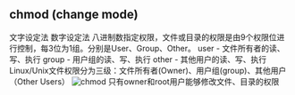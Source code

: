## chmod (change mode)
文字设定法
数字设定法
八进制数指定权限，文件或目录的权限是由9个权限位进行控制，每3位为1组。分别是User、Group、Other。
user - 文件所有者的读、写、执行
group - 用户组的读、写、执行
other - 其他用户的读、写、执行
Linux/Unix文件权限分为三级：文件所有者(Owner)、用户组(group)、其他用户（Other Users）
![chmod](https://www.runoob.com/wp-content/uploads/2014/08/file-permissions-rwx.jpg)
只有owner和root用户能够修改文件、目录的权限